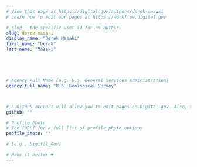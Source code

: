 ```yaml
---
# View this page at https://digital.gov/authors/derek-masaki
# Learn how to edit our pages at https://workflow.digital.gov

# slug — the specific user-id for an author.
slug: derek-masaki
display_name: "Derek Masaki"
first_name: "Derek"
last_name: "Masaki"





# Agency Full Name [e.g. U.S. General Services Administration]
agency_full_name: "U.S. Geological Survey"



# A GitHub account will allow you to edit pages on Digital.gov. Also, the image used in your GitHub account can be used to populate your digital.gov profile photo. Learn more about getting a Github account at [URL]
github: ""

# Profile Photo
# See [URL] for a full list of profile photo options
profile_photo: ""

# [e.g., Digital_Gov]

# Make it better ♥
---
```

